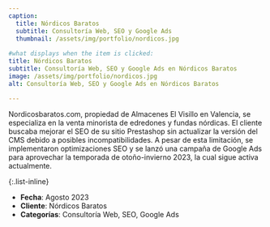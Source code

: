 ```yaml
---
caption:
  title: Nórdicos Baratos
  subtitle: Consultoría Web, SEO y Google Ads
  thumbnail: /assets/img/portfolio/nordicos.jpg
  
#what displays when the item is clicked:
title: Nórdicos Baratos
subtitle: Consultoría Web, SEO y Google Ads en Nórdicos Baratos
image: /assets/img/portfolio/nordicos.jpg
alt: Consultoría Web, SEO y Google Ads en Nórdicos Baratos

---
```

Nordicosbaratos.com, propiedad de Almacenes El Visillo en Valencia, se especializa en la venta minorista de edredones y fundas nórdicas. El cliente buscaba mejorar el SEO de su sitio Prestashop sin actualizar la versión del CMS debido a posibles incompatibilidades. A pesar de esta limitación, se implementaron optimizaciones SEO y se lanzó una campaña de Google Ads para aprovechar la temporada de otoño-invierno 2023, la cual sigue activa actualmente.

{:.list-inline} 
- **Fecha**: Agosto 2023
- **Cliente**: Nórdicos Baratos
- **Categorías**: Consultoría Web, SEO, Google Ads

